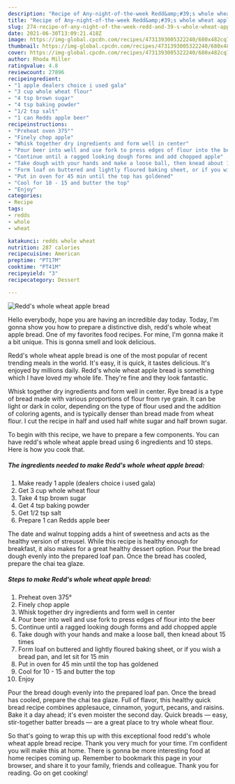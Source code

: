 ```yaml
---
description: "Recipe of Any-night-of-the-week Redd&amp;#39;s whole wheat apple bread"
title: "Recipe of Any-night-of-the-week Redd&amp;#39;s whole wheat apple bread"
slug: 274-recipe-of-any-night-of-the-week-redd-and-39-s-whole-wheat-apple-bread
date: 2021-06-30T13:09:21.418Z
image: https://img-global.cpcdn.com/recipes/4731393005322240/680x482cq70/redds-whole-wheat-apple-bread-recipe-main-photo.jpg
thumbnail: https://img-global.cpcdn.com/recipes/4731393005322240/680x482cq70/redds-whole-wheat-apple-bread-recipe-main-photo.jpg
cover: https://img-global.cpcdn.com/recipes/4731393005322240/680x482cq70/redds-whole-wheat-apple-bread-recipe-main-photo.jpg
author: Rhoda Miller
ratingvalue: 4.8
reviewcount: 27896
recipeingredient:
- "1 apple dealers choice i used gala"
- "3 cup whole wheat flour"
- "4 tsp brown sugar"
- "4 tsp baking powder"
- "1/2 tsp salt"
- "1 can Redds apple beer"
recipeinstructions:
- "Preheat oven 375°"
- "Finely chop apple"
- "Whisk together dry ingredients and form well in center"
- "Pour beer into well and use fork to press edges of flour into the beer"
- "Continue until a ragged looking dough forms and add chopped apple"
- "Take dough with your hands and make a loose ball, then knead about 15 times"
- "Form loaf on buttered and lightly floured baking sheet, or if you wish a bread pan, and let sit for 15 min"
- "Put in oven for 45 min until the top has goldened"
- "Cool for 10 - 15 and butter the top"
- "Enjoy"
categories:
- Recipe
tags:
- redds
- whole
- wheat

katakunci: redds whole wheat 
nutrition: 287 calories
recipecuisine: American
preptime: "PT17M"
cooktime: "PT41M"
recipeyield: "3"
recipecategory: Dessert

---
```



![Redd&#39;s whole wheat apple bread](https://img-global.cpcdn.com/recipes/4731393005322240/680x482cq70/redds-whole-wheat-apple-bread-recipe-main-photo.jpg)

Hello everybody, hope you are having an incredible day today. Today, I'm gonna show you how to prepare a distinctive dish, redd&#39;s whole wheat apple bread. One of my favorites food recipes. For mine, I'm gonna make it a bit unique. This is gonna smell and look delicious.

Redd&#39;s whole wheat apple bread is one of the most popular of recent trending meals in the world. It's easy, it is quick, it tastes delicious. It's enjoyed by millions daily. Redd&#39;s whole wheat apple bread is something which I have loved my whole life. They're fine and they look fantastic.

Whisk together dry ingredients and form well in center. Rye bread is a type of bread made with various proportions of flour from rye grain. It can be light or dark in color, depending on the type of flour used and the addition of coloring agents, and is typically denser than bread made from wheat flour. I cut the recipe in half and used half white sugar and half brown sugar.


To begin with this recipe, we have to prepare a few components. You can have redd&#39;s whole wheat apple bread using 6 ingredients and 10 steps. Here is how you cook that.

<!--inarticleads1-->

##### The ingredients needed to make Redd&#39;s whole wheat apple bread:

1. Make ready 1 apple (dealers choice i used gala)
1. Get 3 cup whole wheat flour
1. Take 4 tsp brown sugar
1. Get 4 tsp baking powder
1. Get 1/2 tsp salt
1. Prepare 1 can Redds apple beer


The date and walnut topping adds a hint of sweetness and acts as the healthy version of streusel. While this recipe is healthy enough for breakfast, it also makes for a great healthy dessert option. Pour the bread dough evenly into the prepared loaf pan. Once the bread has cooled, prepare the chai tea glaze. 

<!--inarticleads2-->

##### Steps to make Redd&#39;s whole wheat apple bread:

1. Preheat oven 375°
1. Finely chop apple
1. Whisk together dry ingredients and form well in center
1. Pour beer into well and use fork to press edges of flour into the beer
1. Continue until a ragged looking dough forms and add chopped apple
1. Take dough with your hands and make a loose ball, then knead about 15 times
1. Form loaf on buttered and lightly floured baking sheet, or if you wish a bread pan, and let sit for 15 min
1. Put in oven for 45 min until the top has goldened
1. Cool for 10 - 15 and butter the top
1. Enjoy


Pour the bread dough evenly into the prepared loaf pan. Once the bread has cooled, prepare the chai tea glaze. Full of flavor, this healthy quick bread recipe combines applesauce, cinnamon, yogurt, pecans, and raisins. Bake it a day ahead; it&#39;s even moister the second day. Quick breads — easy, stir-together batter breads — are a great place to try whole wheat flour. 

So that's going to wrap this up with this exceptional food redd&#39;s whole wheat apple bread recipe. Thank you very much for your time. I'm confident you will make this at home. There is gonna be more interesting food at home recipes coming up. Remember to bookmark this page in your browser, and share it to your family, friends and colleague. Thank you for reading. Go on get cooking!
